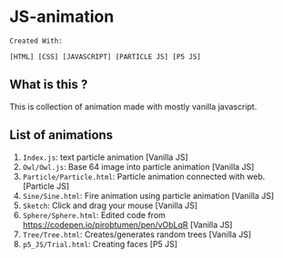 # JS-animation

```
Created With:

[HTML] [CSS] [JAVASCRIPT] [PARTICLE JS] [P5 JS]
```

## What is this ?
This is collection of animation made with mostly vanilla javascript.

## List of animations
1. `Index.js`: text particle animation [Vanilla JS]
2. `Owl/Owl.js`: Base 64 image into particle animation [Vanilla JS]
3. `Particle/Particle.html`: Particle animation connected with web. [Particle JS]
4. `Sine/Sine.html`: Fire animation using particle animation [Vanilla JS]
5. `Sketch`: Click and drag your mouse [Vanilla JS]
6. `Sphere/Sphere.html`: Edited code from  https://codepen.io/pirobtumen/pen/vObLqR [Vanilla JS]
7. `Tree/Tree.html`: Creates/generates random trees [Vanilla JS]
8. `p5_JS/Trial.html`: Creating faces [P5 JS]
